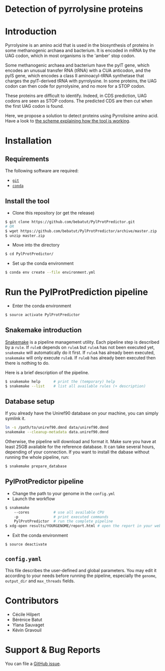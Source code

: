 Detection of pyrrolysine proteins
=================================


# Introduction

Pyrrolysine is an amino acid that is used in the biosynthesis of proteins in some methanogenic archaea and bacterium. It is encoded in mRNA by the UAG codon, which in most organisms is the 'amber' stop codon.

Some methanogenic archaea and bacterium have the pylT gene, which encodes an unusual transfer RNA (tRNA) with a CUA anticodon, and the pylS gene, which encodes a class II aminoacyl-tRNA synthetase that charges the pylT-derived tRNA with pyrrolysine. In some proteins, the UAG codon can then code for pyrrolysine, and no more for a STOP codon.

These proteins are difficult to identify. Indeed, in CDS prediction, UAG codons are seen as STOP codons. The predicted CDS are then cut when the first UAG codon is found.

Here, we propose a solution to detect proteins using Pyrrolisine amino acid.
Have a look to [the scheme explaining how the tool is working](doc/img/main_scheme.png).


# Installation

## Requirements

The following software are required:
- [`git`](https://git-scm.com/book/fr/v1/D%C3%A9marrage-rapide-Installation-de-Git#Installation-sur-Linux)
- [`conda`](https://conda.io/miniconda.html)

## Install the tool

- Clone this repository (or get the release)

``` bash
$ git clone https://github.com/bebatut/PylProtPredictor.git
# OR
$ wget https://github.com/bebatut/PylProtPredictor/archive/master.zip
$ unzip master.zip
```

- Move into the directory

``` bash
$ cd PylProtPredictor/
```

- Set up the conda environment

``` bash
$ conda env create --file environment.yml
```


# Run the PylProtPrediction pipeline

- Enter the conda environment

``` bash
$ source activate PylProtPredictor
```

## Snakemake introduction

[Snakemake](https://snakemake.readthedocs.io/en/stable/) is a pipeline management utility. Each pipeline step is described by a `rule`. If `ruleB` depends on `ruleA` but `ruleA` has not been executed yet, `snakemake` will automatically do it first. If `ruleA` has already been executed, `snakemake` will only execute `ruleB`. If `ruleB` has already been executed then there is nothing to do.

Here is a brief description of the pipeline.

``` bash
$ snakemake help      # print the (temporary) help
$ snakemake --list    # list all available rules (+ description)
```

## Database setup

If you already have the Uniref90 database on your machine, you can simply symlink it.

``` bash
ln -s /path/to/uniref90.dmnd data/uniref90.dmnd
snakemake --cleanup-metadata data.uniref90.dmnd
```

Otherwise, the pipeline will download and format it. Make sure you have at least 25GB available for the reference database. It can take several hours, depending of your connection. If you want to install the dabase without running the whole pipeline, run:

``` bash
$ snakemake prepare_database
```

## PylProtPredictor pipeline

- Change the path to your genome in the `config.yml`
- Launch the workflow

``` bash
$ snakemake
    --cores           # use all available CPU
    -p                # print executed commands
    PylProtPredictor  # run the complete pipeline
$ xdg-open results/YOURGENOME/report.html # open the report in your web browser
```

- Exit the conda environment
``` bash
$ source deactivate
```

## `config.yaml`

This file describes the user-defined and global parameters. You may edit it according to your needs before running the pipeline, especially the `genome`, `output_dir` and `max_threads` fields.


# Contributors

- Cécile Hilpert
- Bérénice Batut
- Ylana Sauvaget
- Kévin Gravouil

# Support & Bug Reports

You can file a [GitHub issue](https://github.com/bebatut/PylProtPredictor/issues).
